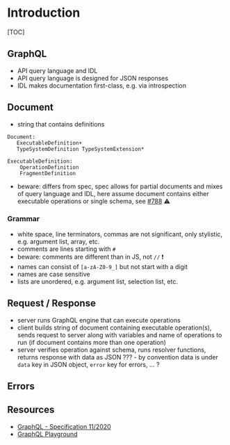 # Introduction

[TOC]



## GraphQL

- API query language and IDL
- API query language is designed for JSON responses
- IDL makes documentation first-class, e.g. via introspection



## Document

- string that contains definitions

```plaintext
Document:
   ExecutableDefinition+
   TypeSystemDefinition TypeSystemExtension*

ExecutableDefinition:
    OperationDefinition
    FragmentDefinition
```

- beware: differs from spec, spec allows for partial documents and mixes of query language and IDL, here assume document contains either executable operations or single schema, see [#788](https://github.com/graphql/graphql-spec/issues/788#issuecomment-721298885) ⚠️



### Grammar

- white space, line terminators, commas are not significant, only stylistic, e.g. argument list, array, etc.
- comments are lines starting with `#`
- beware: comments are different than in JS, not `//` ❗️
- names can consist of `[a-zA-Z0-9_]` but not start with a digit
- names are case sensitive
- lists are unordered, e.g. argument list, selection list, etc.



## Request / Response

- server runs GraphQL engine that can execute operations
- client builds string of document containing executable operation(s), sends request to server along with variables and name of operations to run (if document contains more than one operation)
- server verifies operation against schema, runs resolver functions, returns response with data as JSON
??? - by convention data is under `data` key in JSON object, `error` key for errors, ... ?



## Errors

<!--
??? if query errors gets partial response by default, needs to do error handling on client

??? error list
field is set to `null` value + error is added to list
error never just makes field `null` without other information
if error and field type is non-null, then field error is thrown ?? parent field is set to null ??

allows a nullable field to return null if it fails, e.g. server down, typo in name, etc.
if error on non-nullable field, bubbles up until nearest nullable parent type and nulls that

doesn't use HTTP verbs!!!, e.g. if query failed still 200 OK (except if server itself has problem) 
-->



## Resources

- [GraphQL - Specification 11/2020](http://spec.graphql.org/draft/)
- [GraphQL Playground](https://graphql.org/swapi-graphql/)